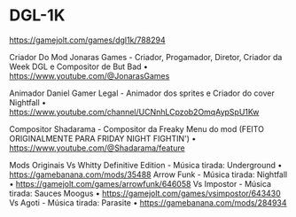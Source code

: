 # DGL-1K

https://gamejolt.com/games/dgl1k/788294



Criador Do Mod
Jonaras Games - Criador, Progamador, Diretor, Criador da Week DGL e Compositor de But Bad • https://www.youtube.com/@JonarasGames

Animador
Daniel Gamer Legal - Animador dos sprites e Criador do cover Nightfall • https://www.youtube.com/channel/UCNnhLCpzob2OmqAypSpU1Kw

Compositor
Shadarama - Compositor da Freaky Menu do mod (FEITO ORIGINALMENTE PARA FRIDAY NIGHT FIGHTIN') • https://www.youtube.com/@Shadarama/feature

Mods Originais
Vs Whitty Definitive Edition - Música tirada: Underground • https://gamebanana.com/mods/35488
Arrow Funk - Música tirada: Nightfall • https://gamejolt.com/games/arrowfunk/646058
Vs Impostor - Música tirada: Sauces Moogus • https://gamejolt.com/games/vsimpostor/643430
Vs Agoti - Música tirada: Parasite • https://gamebanana.com/mods/284934
